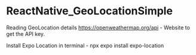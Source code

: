 # ReactNative_GeoLocationSimple
Reading GeoLocation details 
https://openweathermap.org/api - Website to get the API key.


Install Expo Location in terminal - npx expo install expo-location

